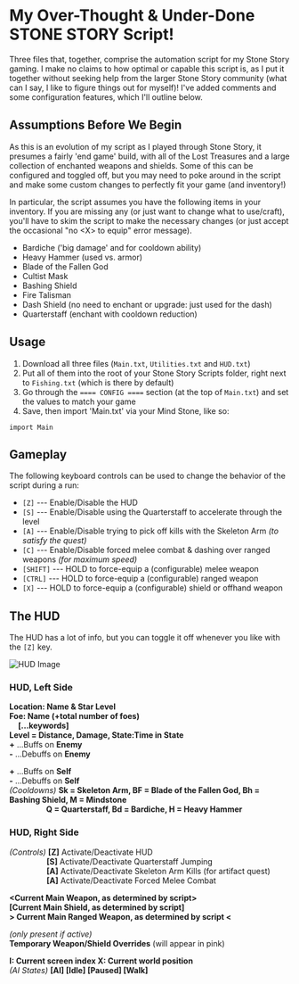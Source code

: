 # My Over-Thought & Under-Done STONE STORY Script!

Three files that, together, comprise the automation script for my Stone Story gaming. I make no claims to how optimal or capable this script is, as I put it together without seeking help from the larger Stone Story community (what can I say, I like to figure things out for myself)! I've added comments and some configuration features, which I'll outline below.

## Assumptions Before We Begin
As this is an evolution of my script as I played through Stone Story, it presumes a fairly 'end game' build, with all of the Lost Treasures and a large collection of enchanted weapons and shields.  Some of this can be configured and toggled off, but you may need to poke around in the script and make some custom changes to perfectly fit your game (and inventory!)

In particular, the script assumes you have the following items in your inventory. If you are missing any (or just want to change what to use/craft), you'll have to skim the script to make the necessary changes (or just accept the occasional "no \<X\> to equip" error message).

- Bardiche ('big damage' and for cooldown ability)
- Heavy Hammer (used vs. armor)
- Blade of the Fallen God
- Cultist Mask
- Bashing Shield
- Fire Talisman
- Dash Shield (no need to enchant or upgrade: just used for the dash)
- Quarterstaff (enchant with cooldown reduction)

## Usage
1. Download all three files (`Main.txt`, `Utilities.txt` and `HUD.txt`)
2. Put all of them into the root of your Stone Story Scripts folder, right next to `Fishing.txt` (which is there by default)
3. Go through the `==== CONFIG ====` section (at the top of `Main.txt`) and set the values to match your game
3. Save, then import 'Main.txt' via your Mind Stone, like so:
```
import Main
```

## Gameplay
The following keyboard controls can be used to change the behavior of the script during a run:
- `[Z]` --- Enable/Disable the HUD
- `[S]` --- Enable/Disable using the Quarterstaff to accelerate through the level
- `[A]` --- Enable/Disable trying to pick off kills with the Skeleton Arm _(to satisfy the quest)_
- `[C]` --- Enable/Disable forced melee combat & dashing over ranged weapons _(for maximum speed)_
- `[SHIFT]` --- HOLD to force-equip a (configurable) melee weapon
- `[CTRL]` --- HOLD to force-equip a (configurable) ranged weapon
- `[X]` --- HOLD to force-equip a (configurable) shield or offhand weapon

## The HUD
The HUD has a lot of info, but you can toggle it off whenever you like with the `[Z]` key.  

![HUD Image](https://i.imgur.com/xSaufOs.png)

### HUD, Left Side
**Location: Name & Star Level**  
**Foe: Name (+total number of foes)**  
&nbsp;&nbsp;&nbsp;&nbsp;**\[...keywords\]**  
**Level = Distance, Damage, State:Time in State**  
**+** ...Buffs on **Enemy**  
**-** ...Debuffs on **Enemy**  
  
**+** ...Buffs on **Self**  
**-** ...Debuffs on **Self**  
*(Cooldowns)* **Sk = Skeleton Arm, BF = Blade of the Fallen God, Bh = Bashing Shield, M = Mindstone  
&nbsp;&nbsp;&nbsp;&nbsp;&nbsp;&nbsp;&nbsp;&nbsp;&nbsp;&nbsp;&nbsp;&nbsp;&nbsp;&nbsp;&nbsp;&nbsp;&nbsp;&nbsp;&nbsp;&nbsp;Q = Quarterstaff, Bd = Bardiche, H = Heavy Hammer**

### HUD, Right Side
*(Controls)* **\[Z\]** Activate/Deactivate HUD  
&nbsp;&nbsp;&nbsp;&nbsp;&nbsp;&nbsp;&nbsp;&nbsp;&nbsp;&nbsp;&nbsp;&nbsp;&nbsp;&nbsp;&nbsp;&nbsp;&nbsp;**\[S\]** Activate/Deactivate Quarterstaff Jumping  
&nbsp;&nbsp;&nbsp;&nbsp;&nbsp;&nbsp;&nbsp;&nbsp;&nbsp;&nbsp;&nbsp;&nbsp;&nbsp;&nbsp;&nbsp;&nbsp;&nbsp;**\[A\]** Activate/Deactivate Skeleton Arm Kills (for artifact quest)  
&nbsp;&nbsp;&nbsp;&nbsp;&nbsp;&nbsp;&nbsp;&nbsp;&nbsp;&nbsp;&nbsp;&nbsp;&nbsp;&nbsp;&nbsp;&nbsp;&nbsp;**\[A\]** Activate/Deactivate Forced Melee Combat

**\<**Current Main Weapon, as determined by script**\>**  
**\[**Current Main Shield, as determined by script**\]**  
**\> **Current Main Ranged Weapon, as determined by script** \<**  

*(only present if active)*  
**Temporary Weapon/Shield Overrides** (will appear in pink)

**I: Current screen index    X: Current world position**  
*(AI States)* **\[AI\] \[Idle\] \[Paused\] \[Walk\]**
